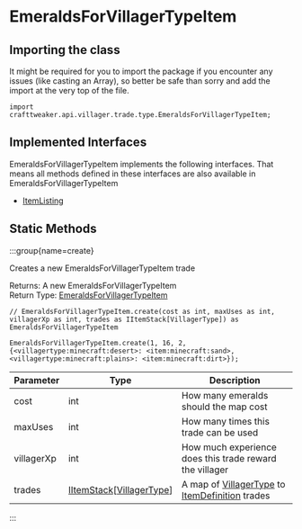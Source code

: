 # EmeraldsForVillagerTypeItem

## Importing the class

It might be required for you to import the package if you encounter any issues (like casting an Array), so better be safe than sorry and add the import at the very top of the file.
```zenscript
import crafttweaker.api.villager.trade.type.EmeraldsForVillagerTypeItem;
```


## Implemented Interfaces
EmeraldsForVillagerTypeItem implements the following interfaces. That means all methods defined in these interfaces are also available in EmeraldsForVillagerTypeItem

- [ItemListing](/vanilla/api/villager/trade/ItemListing)

## Static Methods

:::group{name=create}

Creates a new EmeraldsForVillagerTypeItem trade

Returns: A new EmeraldsForVillagerTypeItem  
Return Type: [EmeraldsForVillagerTypeItem](/vanilla/api/villager/trade/type/EmeraldsForVillagerTypeItem)

```zenscript
// EmeraldsForVillagerTypeItem.create(cost as int, maxUses as int, villagerXp as int, trades as IItemStack[VillagerType]) as EmeraldsForVillagerTypeItem

EmeraldsForVillagerTypeItem.create(1, 16, 2, {<villagertype:minecraft:desert>: <item:minecraft:sand>, <villagertype:minecraft:plains>: <item:minecraft:dirt>});
```

| Parameter  |                                              Type                                              |                                                       Description                                                        |
|------------|------------------------------------------------------------------------------------------------|--------------------------------------------------------------------------------------------------------------------------|
| cost       | int                                                                                            | How many emeralds should the map cost                                                                                    |
| maxUses    | int                                                                                            | How many times this trade can be used                                                                                    |
| villagerXp | int                                                                                            | How much experience does this trade reward the villager                                                                  |
| trades     | [IItemStack](/vanilla/api/item/IItemStack)[[VillagerType](/vanilla/api/villager/VillagerType)] | A map of [VillagerType](/vanilla/api/villager/VillagerType) to [ItemDefinition](/vanilla/api/item/ItemDefinition) trades |


:::

